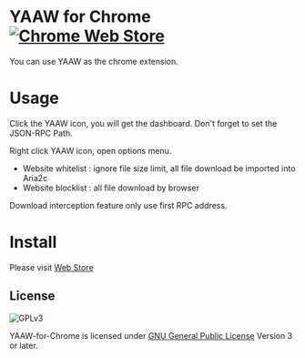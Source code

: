 # YAAW for Chrome [![Chrome Web Store](https://img.shields.io/chrome-web-store/v/dennnbdlpgjgbcjfgaohdahloollfgoc.svg)](https://chrome.google.com/webstore/detail/yaaw-for-chrome/dennnbdlpgjgbcjfgaohdahloollfgoc)

You can use YAAW as the chrome extension.

# Usage


Click the YAAW icon, you will get the dashboard. Don't forget to set the JSON-RPC Path.

Right click YAAW icon, open options menu.


* Website whitelist : ignore file size limit, all file download be imported into Aria2c
* Website blocklist : all file download by browser

Download interception feature only use first RPC address.

# Install

Please visit [Web Store](https://chrome.google.com/webstore/detail/yaaw-for-chrome/dennnbdlpgjgbcjfgaohdahloollfgoc) 

License
-------
![GPLv3](https://www.gnu.org/graphics/gplv3-127x51.png)

YAAW-for-Chrome is licensed under [GNU General Public License](https://www.gnu.org/licenses/gpl.html) Version 3 or later.
